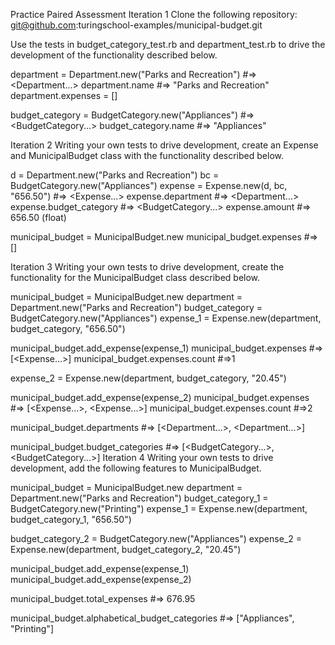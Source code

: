 Practice Paired Assessment
Iteration 1
Clone the following repository: git@github.com:turingschool-examples/municipal-budget.git

Use the tests in budget_category_test.rb and department_test.rb to drive the development of the functionality described below.

department = Department.new("Parks and Recreation")
#=> <Department...>
department.name
#=> "Parks and Recreation"
department.expenses = []

budget_category = BudgetCategory.new("Appliances")
#=> <BudgetCategory...>
budget_category.name
#=> "Appliances"


Iteration 2
Writing your own tests to drive development, create an Expense and MunicipalBudget class with the functionality described below.

d = Department.new("Parks and Recreation")
bc = BudgetCategory.new("Appliances")
expense = Expense.new(d, bc, "656.50")
#=> <Expense...>
expense.department
#=> <Department...>
expense.budget_category
#=> <BudgetCategory...>
expense.amount
#=> 656.50 (float)

municipal_budget = MunicipalBudget.new
municipal_budget.expenses
#=> []

Iteration 3
Writing your own tests to drive development, create the functionality for the MunicipalBudget class described below.

municipal_budget = MunicipalBudget.new
department = Department.new("Parks and Recreation")
budget_category = BudgetCategory.new("Appliances")
expense_1 = Expense.new(department, budget_category, "656.50")

municipal_budget.add_expense(expense_1)
municipal_budget.expenses
#=> [<Expense...>]
municipal_budget.expenses.count
#=>1

expense_2 = Expense.new(department, budget_category, "20.45")

municipal_budget.add_expense(expense_2)
municipal_budget.expenses
#=> [<Expense...>, <Expense...>]
municipal_budget.expenses.count
#=>2

municipal_budget.departments
#=> [<Department...>, <Department...>]

municipal_budget.budget_categories
#=> [<BudgetCategory...>, <BudgetCategory...>]
Iteration 4
Writing your own tests to drive development, add the following features to MunicipalBudget.

municipal_budget = MunicipalBudget.new
department = Department.new("Parks and Recreation")
budget_category_1 = BudgetCategory.new("Printing")
expense_1 = Expense.new(department, budget_category_1, "656.50")

budget_category_2 = BudgetCategory.new("Appliances")
expense_2 = Expense.new(department, budget_category_2, "20.45")

municipal_budget.add_expense(expense_1)
municipal_budget.add_expense(expense_2)

municipal_budget.total_expenses
#=> 676.95

municipal_budget.alphabetical_budget_categories
#=> ["Appliances", "Printing"]
